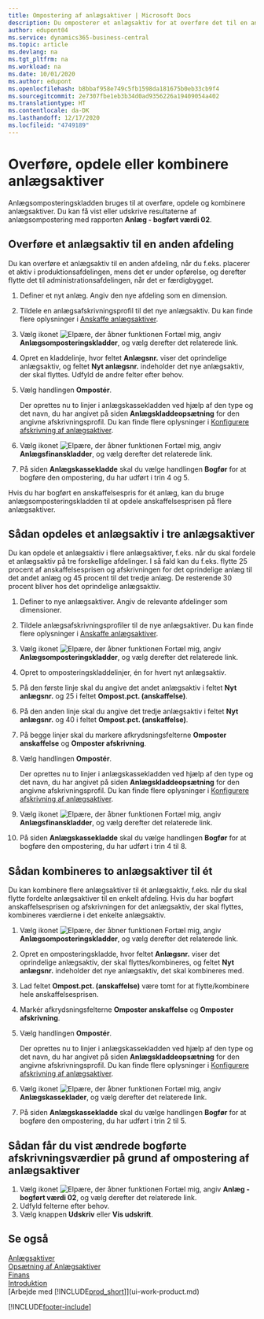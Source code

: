 ```yaml
---
title: Ompostering af anlægsaktiver | Microsoft Docs
description: Du omposterer et anlægsaktiv for at overføre det til en anden afdeling, opdele det eller kombinere det med andre anlægsaktiver.
author: edupont04
ms.service: dynamics365-business-central
ms.topic: article
ms.devlang: na
ms.tgt_pltfrm: na
ms.workload: na
ms.date: 10/01/2020
ms.author: edupont
ms.openlocfilehash: b8bbaf958e749c5fb1598da181675b0eb33cb9f4
ms.sourcegitcommit: 2e7307fbe1eb3b34d0ad9356226a19409054a402
ms.translationtype: HT
ms.contentlocale: da-DK
ms.lasthandoff: 12/17/2020
ms.locfileid: "4749189"
---
```

# <a name="transfer-split-or-combine-fixed-assets"></a>Overføre, opdele eller kombinere anlægsaktiver

Anlægsomposteringskladden bruges til at overføre, opdele og kombinere anlægsaktiver. Du kan få vist eller udskrive resultaterne af anlægsompostering med rapporten **Anlæg - bogført værdi 02**.

## <a name="to-transfer-a-fixed-asset-to-a-different-department"></a>Overføre et anlægsaktiv til en anden afdeling

Du kan overføre et anlægsaktiv til en anden afdeling, når du f.eks. placerer et aktiv i produktionsafdelingen, mens det er under opførelse, og derefter flytte det til administrationsafdelingen, når det er færdigbygget.  

1. Definer et nyt anlæg. Angiv den nye afdeling som en dimension.  
2. Tildele en anlægsafskrivningsprofil til det nye anlægsaktiv. Du kan finde flere oplysninger i [Anskaffe anlægsaktiver](fa-how-acquire.md).
3. Vælg ikonet ![Elpære, der åbner funktionen Fortæl mig](media/ui-search/search_small.png "Fortæl mig, hvad du vil foretage dig"), angiv **Anlægsomposteringskladder**, og vælg derefter det relaterede link.
4. Opret en kladdelinje, hvor feltet **Anlægsnr.** viser det oprindelige anlægsaktiv, og feltet **Nyt anlægsnr.** indeholder det nye anlægsaktiv, der skal flyttes. Udfyld de andre felter efter behov.  
5. Vælg handlingen **Ompostér**.

    Der oprettes nu to linjer i anlægskassekladden ved hjælp af den type og det navn, du har angivet på siden **Anlægskladdeopsætning** for den angivne afskrivningsprofil. Du kan finde flere oplysninger i [Konfigurere afskrivning af anlægsaktiver](fa-how-setup-depreciation.md).
6. Vælg ikonet ![Elpære, der åbner funktionen Fortæl mig](media/ui-search/search_small.png "Fortæl mig, hvad du vil foretage dig"), angiv **Anlægsfinanskladder**, og vælg derefter det relaterede link.    
7. På siden **Anlægskassekladde** skal du vælge handlingen **Bogfør** for at bogføre den ompostering, du har udført i trin 4 og 5.

Hvis du har bogført en anskaffelsespris for ét anlæg, kan du bruge anlægsomposteringskladden til at opdele anskaffelsesprisen på flere anlægsaktiver.  

## <a name="to-split-a-fixed-asset-into-three-fixed-assets"></a>Sådan opdeles et anlægsaktiv i tre anlægsaktiver
Du kan opdele et anlægsaktiv i flere anlægsaktiver, f.eks. når du skal fordele et anlægsaktiv på tre forskellige afdelinger. I så fald kan du f.eks. flytte 25 procent af anskaffelsesprisen og afskrivningen for det oprindelige anlæg til det andet anlæg og 45 procent til det tredje anlæg. De resterende 30 procent bliver hos det oprindelige anlægsaktiv.

1. Definer to nye anlægsaktiver. Angiv de relevante afdelinger som dimensioner.  
2. Tildele anlægsafskrivningsprofiler til de nye anlægsaktiver. Du kan finde flere oplysninger i [Anskaffe anlægsaktiver](fa-how-acquire.md).
3. Vælg ikonet ![Elpære, der åbner funktionen Fortæl mig](media/ui-search/search_small.png "Fortæl mig, hvad du vil foretage dig"), angiv **Anlægsomposteringskladder**, og vælg derefter det relaterede link.
4. Opret to omposteringskladdelinjer, én for hvert nyt anlægsaktiv.
5. På den første linje skal du angive det andet anlægsaktiv i feltet **Nyt anlægsnr.** og 25 i feltet **Ompost.pct. (anskaffelse)**.
6. På den anden linje skal du angive det tredje anlægsaktiv i feltet **Nyt anlægsnr.** og 40 i feltet **Ompost.pct. (anskaffelse)**.
7. På begge linjer skal du markere afkrydsningsfelterne **Omposter anskaffelse** og **Omposter afskrivning**.  
8. Vælg handlingen **Ompostér**.  

    Der oprettes nu to linjer i anlægskassekladden ved hjælp af den type og det navn, du har angivet på siden **Anlægskladdeopsætning** for den angivne afskrivningsprofil. Du kan finde flere oplysninger i [Konfigurere afskrivning af anlægsaktiver](fa-how-setup-depreciation.md).    
9. Vælg ikonet ![Elpære, der åbner funktionen Fortæl mig](media/ui-search/search_small.png "Fortæl mig, hvad du vil foretage dig"), angiv **Anlægsfinanskladder**, og vælg derefter det relaterede link.
10. På siden **Anlægskassekladde** skal du vælge handlingen **Bogfør** for at bogføre den ompostering, du har udført i trin 4 til 8.

## <a name="to-combine-two-fixed-assets-into-one"></a>Sådan kombineres to anlægsaktiver til ét

Du kan kombinere flere anlægsaktiver til ét anlægsaktiv, f.eks. når du skal flytte fordelte anlægsaktiver til en enkelt afdeling. Hvis du har bogført anskaffelsesprisen og afskrivningen for det anlægsaktiv, der skal flyttes, kombineres værdierne i det enkelte anlægsaktiv.

1. Vælg ikonet ![Elpære, der åbner funktionen Fortæl mig](media/ui-search/search_small.png "Fortæl mig, hvad du vil foretage dig"), angiv **Anlægsomposteringskladder**, og vælg derefter det relaterede link.
2. Opret en omposteringskladde, hvor feltet **Anlægsnr.** viser det oprindelige anlægsaktiv, der skal flyttes/kombineres, og feltet **Nyt anlægsnr.** indeholder det nye anlægsaktiv, det skal kombineres med.
3. Lad feltet **Ompost.pct. (anskaffelse)** være tomt for at flytte/kombinere hele anskaffelsesprisen.  
4. Markér afkrydsningsfelterne **Omposter anskaffelse** og **Omposter afskrivning**.
5. Vælg handlingen **Ompostér**.

    Der oprettes nu to linjer i anlægskassekladden ved hjælp af den type og det navn, du har angivet på siden **Anlægskladdeopsætning** for den angivne afskrivningsprofil. Du kan finde flere oplysninger i [Konfigurere afskrivning af anlægsaktiver](fa-how-setup-depreciation.md).   
6. Vælg ikonet ![Elpære, der åbner funktionen Fortæl mig](media/ui-search/search_small.png "Fortæl mig, hvad du vil foretage dig"), angiv **Anlægskasseklader**, og vælg derefter det relaterede link.
7. På siden **Anlægskassekladde** skal du vælge handlingen **Bogfør** for at bogføre den ompostering, du har udført i trin 2 til 5.

## <a name="to-view-changed-depreciation-book-values-due-to-fixed-asset-reclassification"></a>Sådan får du vist ændrede bogførte afskrivningsværdier på grund af ompostering af anlægsaktiver

1. Vælg ikonet ![Elpære, der åbner funktionen Fortæl mig](media/ui-search/search_small.png "Fortæl mig, hvad du vil foretage dig"), angiv **Anlæg - bogført værdi 02**, og vælg derefter det relaterede link.
2. Udfyld felterne efter behov.
3. Vælg knappen **Udskriv** eller **Vis udskrift**.  

## <a name="see-also"></a>Se også

[Anlægsaktiver](fa-manage.md)  
[Opsætning af Anlægsaktiver](fa-setup.md)  
[Finans](finance.md)  
[Introduktion](product-get-started.md)  
[Arbejde med [!INCLUDE[prod_short](includes/prod_short.md)]](ui-work-product.md)


[!INCLUDE[footer-include](includes/footer-banner.md)]